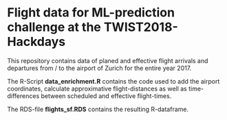 # Flight data for ML-prediction challenge at the TWIST2018-Hackdays

This repository contains data of planed and effective flight arrivals and departures from / to the airport of Zurich for the entire year 2017. 

The R-Script **data_enrichment.R** contains the code used to add the airport coordinates, calculate approximative flight-distances as well as time-differences between scheduled and effective flight-times.

The RDS-file **flights_sf.RDS** contains the resulting R-dataframe.
